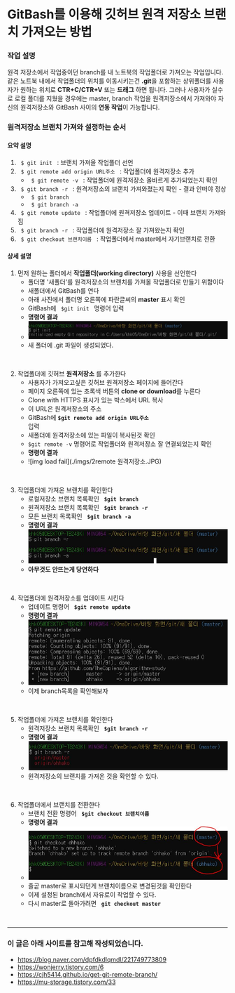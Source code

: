 # GitBash를 이용해 깃허브 원격 저장소 브랜치 가져오는 방법 
### 작업 설명
원격 저장소에서 작업중이던 branch를 내 노트북의 작업폴더로 가져오는 작업입니다. <br>
같은 노트북 내에서 작업폴더의 위치를 이동시키는건 **.git**을 포함하는 상위폴더를 사용자가 원하는 위치로 **CTR+C/CTR+V** 또는 **드래그** 하면 됩니다. 그러나 사용자가 실수로 로컬 폴더를 지웠을 경우에는 master, branch 작업을 원격저장소에서 가져와야 자신의 원격저장소와 GitBash 사이의 **연동 작업**이 가능합니다.


### 원격저장소 브랜치 가져와 설정하는 순서

#### 요약 설명
1. <code> $ git init </code> : 브랜치 가져올 작업폴더 선언
2. <code> $ git remote add origin URL주소 </code> : 작업폴더에 원격저장소 추가
    - <code> $ git remote -v </code> : 작업폴더에 원격저장소 올바르게 추가되었는지 확인
3. <code> $ git branch -r </code> : 원격저장소의 브랜치 가져와졌는지 확인 - 결과 안떠야 정상
    - <code> $ git branch </code>
    - <code> $ git branch -a </code>
4. <code> $ git remote update </code> : 작업폴더에 원격저장소 업데이트 - 이때 브랜치 가져와짐
5. <code> $ git branch -r </code> : 작업폴더에 원격저장소 잘 가져왔는지 확인
6. <code> $ git checkout 브랜치이름 </code> : 작업폴더에서 master에서 자기브랜치로 전환

#### 상세 설명
1. 먼저 원하는 폴더에서 **작업폴더(working directory)** 사용을 선언한다
    - 폴더명 '새폴더'를 원격저장소의 브랜치를 가져올 작업폴더로 만들기 위함이다
    - 새폴더에서 GitBash를 연다        
    - 아래 사진에서 폴더명 오른쪽에 파란글씨의 **master** 표시 확인
    - GitBash에 <code> $git init </code> 명령어 입력
    - **명령어 결과** 
    - ![img load fail](./imgs/1init.JPG) 
    - 새 폴더에 .git 파일이 생성되었다.

<br>

2. 작업폴더에 깃허브 **원격저장소** 를 추가한다
    - 사용자가 가져오고싶은 깃허브 원격저장소 페이지에 들어간다
    - 페이지 오른쪽에 있는 초록색 버튼의 **clone or download**를 누른다
    - Clone with HTTPS 표시가 있는 박스에서 URL 복사
    - 이 URL은 원격저장소의 주소
    - GitBash에 <code>**$git remote add origin URL주소** </code> 입력
    - 새폴더에 원격저장소에 있는 파일이 복사된것 확인
    - <code>$git remote -v</code> 명령어로 작업폴더와 원격저장소 잘 연결되었는지 확인
    - **명령어 결과**
    - ![img load fail](./imgs/2remote 원격저장소.JPG) 
<br>

3. 작업폴더에 가져온 브랜치를 확인한다
    - 로컬저장소 브랜치 목록확인 <code> **$git branch** </code>
    - 원격저장소 브랜치 목록확인 <code> **$git branch -r** </code>
    - 모든 브랜치 목록확인 <code> **$git branch -a** </code>
    - **명령어 결과**
    - ![img load fail](./imgs/3branch목록확인.JPG) 
    - **아무것도 안뜨는게 당연하다**
<br>

4. 작업폴더에 원격저장소를 업데이트 시킨다
    - 업데이트 명령어 <code> **$git remote update** </code>
    - **명령어 결과**
    - ![img load fail](./imgs/4remoteUpdate.JPG) 
    - 이제 branch목록을 확인해보자 
<br>

5. 작업폴더에 가져온 브랜치를 확인한다
    - 원격저장소 브랜치 목록확인 <code> **$git branch -r** </code>
    - **명령어 결과**
    - ![img load fail](./imgs/5목록확인.JPG) 
    - 원격저장소의 브랜치를 가져온 것을 확인할 수 있다.
<br>

6. 작업폴더에서 브랜치를 전환한다
    - 브랜치 전환 명령어 <code> **$git checkout 브랜치이름** </code>
    - **명령어 결과**
    - ![img load fail](./imgs/6checkout.JPG) 
    - 줄곧 master로 표시되던게 브랜치이름으로 변경된것을 확인한다
    - 이제 설정된 branch에서 자유로이 작업할 수 있다. 
    - 다시 master로 돌아가려면 <code> **git checkout master** </code>

<br>


    

---
### 이 글은 아래 사이트를 참고해 작성되었습니다.
- https://blog.naver.com/dpfdkdlqmdl/221749773809
- https://wonjerry.tistory.com/6
- https://cjh5414.github.io/get-git-remote-branch/
- https://mu-storage.tistory.com/33
